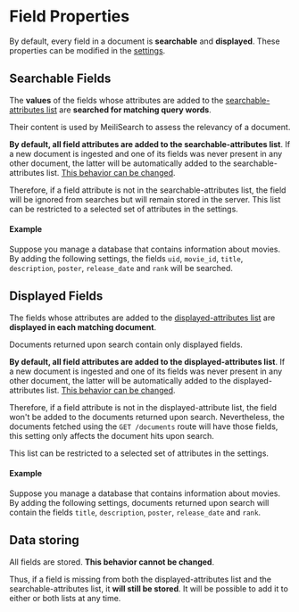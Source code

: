 # Field Properties

By default, every field in a document is **searchable** and **displayed**. These properties can be modified in the [settings](/references/settings.md).

## Searchable Fields

The **values** of the fields whose attributes are added to the [searchable-attributes list](/references/searchable_attributes.md) are **searched for matching query words**.

Their content is used by MeiliSearch to assess the relevancy of a document.

**By default, all field attributes are added to the searchable-attributes list**. If a new document is ingested and one of its fields was never present in any other document, the latter will be automatically added to the searchable-attributes list. [This behavior can be changed](/references/accept_new_fields.md).

Therefore, if a field attribute is not in the searchable-attributes list, the field will be ignored from searches but will remain stored in the server. This list can be restricted to a selected set of attributes in the settings.

#### Example

Suppose you manage a database that contains information about movies. By adding the following settings, the fields `uid`, `movie_id`, `title`, `description`, `poster`, `release_date` and `rank` will be searched.

<code-samples id="field_properties_guide_searchable_1" />

## Displayed Fields

The fields whose attributes are added to the [displayed-attributes list](/references/displayed_attributes.md) are **displayed in each matching document**.

Documents returned upon search contain only displayed fields.

**By default, all field attributes are added to the displayed-attributes list**. If a new document is ingested and one of its fields was never present in any other document, the latter will be automatically added to the displayed-attributes list. [This behavior can be changed](/references/accept_new_fields.md).

Therefore, if a field attribute is not in the displayed-attribute list, the field won't be added to the documents returned upon search. Nevertheless, the documents fetched using the `GET /documents` route will have those fields, this setting only affects the document hits upon search.

This list can be restricted to a selected set of attributes in the settings.

#### Example

Suppose you manage a database that contains information about movies. By adding the following settings, documents returned upon search will contain the fields `title`, `description`, `poster`, `release_date` and `rank`.

<code-samples id="field_properties_guide_displayed_1" />

## Data storing

All fields are stored. **This behavior cannot be changed**.

Thus, if a field is missing from both the displayed-attributes list and the searchable-attributes list, it **will still be stored**. It will be possible to add it to either or both lists at any time.

